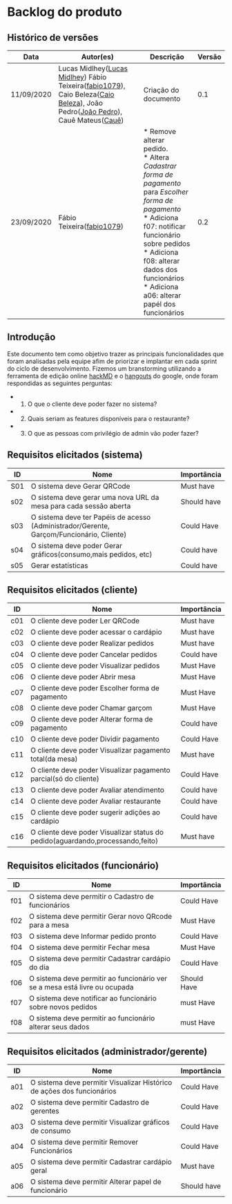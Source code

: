 # Backlog do produto

## Histórico de versões

<table>
  <thead>
    <tr>
      <th>Data</th>
      <th>Autor(es)</th>
      <th>Descrição</th>
      <th>Versão</th>
    </tr>
  </thead>

  <tbody>
    <tr>
      <td>11/09/2020</td>
      <td>
        Lucas Midlhey(<a target="blank" href="https://github.com/lucasmidlhey">Lucas Midlhey</a>)
        Fábio Teixeira(<a target="blank" href="https://github.com/fabio1079">fabio1079</a>),
        Caio Beleza(<a target="blank" href="https://github.com/Caiocbeleza">Caio Beleza</a>),
        João Pedro(<a target="blank" href="https://github.com/lucasmidlhey">João Pedro</a>),
        Cauê Mateus(<a target="blank" href="https://github.com/lucasmidlhey">Cauê</a>)
      </td>
      <td>Criação do documento</td>
      <td>0.1</td>
    </tr>
    <tr>
      <td>23/09/2020</td>
      <td>
        Fábio Teixeira(<a target="blank" href="https://github.com/fabio1079">fabio1079</a>)
      </td>
      <td>
        * Remove alterar pedido. <br />
        * Altera <i>Cadastrar forma de pagamento</i> para <i>Escolher forma de pagamento</i><br />
        * Adiciona f07: notificar funcionário sobre pedidos<br />
        * Adiciona f08: alterar dados dos funcionários<br />
        * Adiciona a06: alterar papél dos funcionários
      </td>
      <td>0.2</td>
    </tr>
  </tbody>
</table>


## Introdução

Este documento tem como objetivo trazer as principais funcionalidades que foram analisadas pela equipe afim de priorizar e implantar em cada sprint do ciclo de desenvolvimento.
Fizemos um branstorming utilizando a ferramenta de edição online [hackMD](hackmd.io) e o [hangouts](https://hangouts.google.com/) do google, onde foram respondidas as seguintes perguntas:

- 1. O que o cliente deve poder fazer no sistema?
- 2. Quais seriam as features disponíveis para o restaurante?
- 3. O que as pessoas com privilégio de admin vão poder fazer?


## Requisitos elicitados (sistema)
| ID | Nome | Importância |
| -------- | -------- | -------- |
| S01 | O sistema deve Gerar QRCode | Must have |
| s02 | O sistema deve gerar uma nova URL da mesa para cada sessão aberta | Should have |
| s03 | O sistema deve ter Papéis de acesso (Administrador/Gerente, Garçom/Funcionário, Cliente) | Could Have |
| s04 | O sistema deve poder Gerar gráficos(consumo,mais pedidos, etc) | Could have |
| s05 | Gerar estatísticas | Could have |


## Requisitos elicitados (cliente)

| ID | Nome | Importância |
| -------- | -------- | -------- |
| c01 | O cliente deve poder Ler QRCode | Must have |
| c02 | O cliente deve poder acessar o cardápio | Must have |
| c03 | O cliente deve poder Realizar pedidos | Must have |
| c04 | O cliente deve poder Cancelar pedidos | Could have |
| c05 | O cliente deve poder Visualizar pedidos | Must Have |
| c06 | O cliente deve poder Abrir mesa | Must Have |
| c07 | O cliente deve poder Escolher forma de pagamento | Must Have |
| c08 | O cliente deve poder Chamar garçom | Must Have |
| c09 | O cliente deve poder Alterar forma de pagamento | Could have |
| c10 | O cliente deve poder Dividir pagamento | Could Have |
| c11 | O cliente deve poder Visualizar pagamento total(da mesa) | Must have |
| c12 | O cliente deve poder Visualizar pagamento parcial(só do cliente) | Could Have |
| c13 | O cliente deve poder Avaliar atendimento | Could have |
| c14 | O cliente deve poder Avaliar restaurante | Could have |
| c15 | O cliente deve poder sugerir adições ao cardápio | Could have |
| c16 | O cliente deve poder Visualizar status do pedido(aguardando,processando,feito) | Must have |


## Requisitos elicitados (funcionário)

| ID | Nome | Importância |
| -------- | -------- | -------- |
| f01 | O sistema deve permitir o Cadastro de funcionários | Could Have |
| f02 | O sistema deve permitir Gerar novo QRcode para a mesa | Must Have |
| f03 | O sistema deve Informar pedido pronto | Could Have |
| f04 | O sistema deve permitir Fechar mesa | Must Have |
| f05 | O sistema deve permitir Cadastrar cardápio do dia | Could Have |
| f06 | O sistema deve permitir ao funcionário ver se a mesa está livre ou ocupada | Should Have |
| f07 | O sistema deve notificar ao funcionário sobre novos pedidos | must Have |
| f08 | O sistema deve permitir ao funcionário alterar seus dados | must Have |


## Requisitos elicitados (administrador/gerente)

| ID | Nome | Importância |
| -------- | -------- | -------- |
| a01 | O sistema deve permitir Visualizar Histórico de ações dos funcionários | Could Have |
| a02 | O sistema deve permitir Cadastro de gerentes | Could Have |
| a03 | O sistema deve permitir Visualizar gráficos de consumo | Could Have |
| a04 | O sistema deve permitir Remover Funcionários | Could Have |
| a05 | O sistema deve permitir Cadastrar cardápio geral | Must have |
| a06 | O sistema deve permitir Alterar papel de funcionário | Should have |
